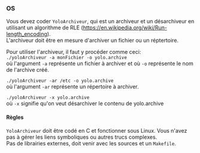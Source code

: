 ### OS

Vous devez coder `YoloArchiveur`, qui est un archiveur et un désarchiveur en utilisant un algorithme de RLE (https://en.wikipedia.org/wiki/Run-length_encoding).  
L'archiveur doit être en mesure d'archiver un fichier ou un réptertoire.    

Pour utiliser l'archiveur, il faut y procéder comme ceci:  
`./yoloArchiveur -a monFichier -o yolo.archive`  
où l'argument `-a` représente un fichier à archiver et où `-o` représente le nom de l'archive créé.    

`./yoloArchiveur -ar /etc -o yolo.archive`  
où l'argument `-ar` représente un répertoire à archiver.    

`./yoloArchiveur -x yolo.archive`  
où `-x` signifie qu'on veut désarchiver le contenu de yolo.archive   

#### Règles
`YoloArchiveur` doit être codé en C et fonctionner sous Linux. Vous n'avez pas à gérer les liens symboliques ou autres trucs complexes.  
Pas de librairies externes, doit venir avec les sources et un `Makefile`.
